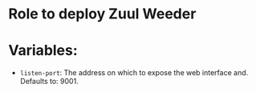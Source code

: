 Role to deploy Zuul Weeder
==========================


# Variables:

* `listen-port`:  The address on which to expose the web interface and. Defaults to: 9001.
